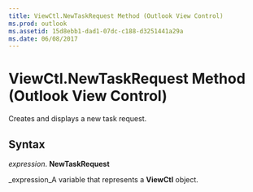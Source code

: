 ```yaml
---
title: ViewCtl.NewTaskRequest Method (Outlook View Control)
ms.prod: outlook
ms.assetid: 15d8ebb1-dad1-07dc-c188-d3251441a29a
ms.date: 06/08/2017
---
```



# ViewCtl.NewTaskRequest Method (Outlook View Control)

Creates and displays a new task request.


## Syntax

 _expression_. **NewTaskRequest**

 _expression_A variable that represents a **ViewCtl** object.


